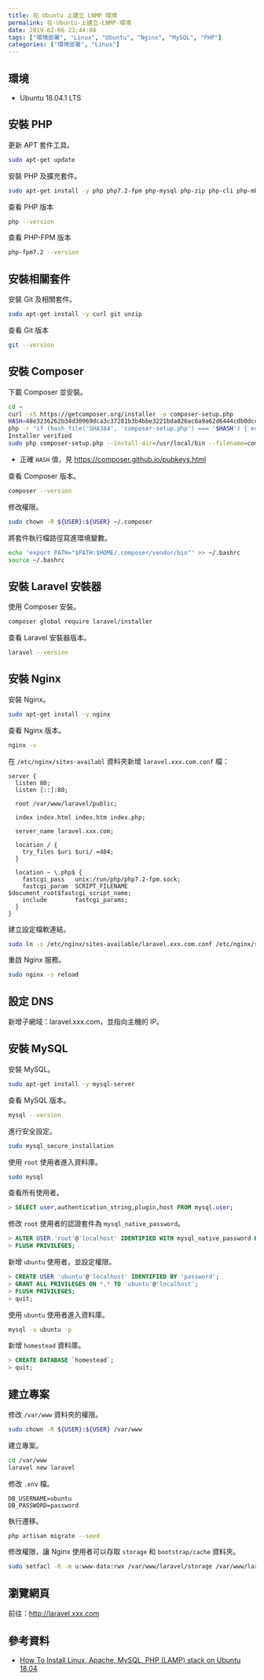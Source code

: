 ```yaml
---
title: 在 Ubuntu 上建立 LNMP 環境
permalink: 在-Ubuntu-上建立-LNMP-環境
date: 2019-02-06 23:44:04
tags: ["環境部署", "Linux", "Ubuntu", "Nginx", "MySQL", "PHP"]
categories: ["環境部署", "Linux"]
---
```


## 環境

- Ubuntu 18.04.1 LTS

## 安裝 PHP

更新 APT 套件工具。

```BASH
sudo apt-get update
```

安裝 PHP 及擴充套件。

```BASH
sudo apt-get install -y php php7.2-fpm php-mysql php-zip php-cli php-mbstring php-xml php-curl
```

查看 PHP 版本

```BASH
php --version
```

查看 PHP-FPM 版本

```BASH
php-fpm7.2 --version
```

## 安裝相關套件

安裝 Git 及相關套件。

```BASH
sudo apt-get install -y curl git unzip
```

查看 Git 版本

```BASH
git --version
```

## 安裝 Composer

下載 Composer 並安裝。

```BASH
cd ~
curl -sS https://getcomposer.org/installer -o composer-setup.php
HASH=48e3236262b34d30969dca3c37281b3b4bbe3221bda826ac6a9a62d6444cdb0dcd0615698a5cbe587c3f0fe57a54d8f5
php -r "if (hash_file('SHA384', 'composer-setup.php') === '$HASH') { echo 'Installer verified'; } else { echo 'Installer corrupt'; unlink('composer-setup.php'); } echo PHP_EOL;"
Installer verified
sudo php composer-setup.php --install-dir=/usr/local/bin --filename=composer
```

- 正確 `HASH` 值，見 https://composer.github.io/pubkeys.html

查看 Composer 版本。

```BASH
composer --version
```

修改權限。

```BASH
sudo chown -R ${USER}:${USER} ~/.composer
```

將套件執行檔路徑寫進環境變數。

```BASH
echo 'export PATH="$PATH:$HOME/.composer/vendor/bin"' >> ~/.bashrc
source ~/.bashrc
```

## 安裝 Laravel 安裝器

使用 Composer 安裝。

```BASH
composer global require laravel/installer
```

查看 Laravel 安裝器版本。

```BASH
laravel --version
```

## 安裝 Nginx

安裝 Nginx。

```BASH
sudo apt-get install -y nginx
```

查看 Nginx 版本。

```BASH
nginx -v
```

在 `/etc/nginx/sites-availabl` 資料夾新增 `laravel.xxx.com.conf` 檔：

```CONF
server {
  listen 80;
  listen [::]:80;

  root /var/www/laravel/public;

  index index.html index.htm index.php;

  server_name laravel.xxx.com;

  location / {
    try_files $uri $uri/ =404;
  }

  location ~ \.php$ {
    fastcgi_pass   unix:/run/php/php7.2-fpm.sock;
    fastcgi_param  SCRIPT_FILENAME  $document_root$fastcgi_script_name;
    include        fastcgi_params;
  }
}
```

建立設定檔軟連結。

```BASH
sudo ln -s /etc/nginx/sites-available/laravel.xxx.com.conf /etc/nginx/sites-enabled/laravel.xxx.com.conf
```

重啟 Nginx 服務。

```BASH
sudo nginx -s reload
```

## 設定 DNS

新增子網域：laravel.xxx.com，並指向主機的 IP。

## 安裝 MySQL

安裝 MySQL。

```BASH
sudo apt-get install -y mysql-server
```

查看 MySQL 版本。

```BASH
mysql --version
```

進行安全設定。

```BASH
sudo mysql_secure_installation
```

使用 `root` 使用者進入資料庫。

```BASH
sudo mysql
```

查看所有使用者。

```SQL
> SELECT user,authentication_string,plugin,host FROM mysql.user;
```

修改 `root` 使用者的認證套件為 `mysql_native_password`。

```SQL
> ALTER USER 'root'@'localhost' IDENTIFIED WITH mysql_native_password BY 'password';
> FLUSH PRIVILEGES;
```

新增 `ubuntu` 使用者，並設定權限。

```SQL
> CREATE USER 'ubuntu'@'localhost' IDENTIFIED BY 'password';
> GRANT ALL PRIVILEGES ON *.* TO 'ubuntu'@'localhost';
> FLUSH PRIVILEGES;
> quit;
```

使用 `ubuntu` 使用者進入資料庫。

```BASH
mysql -u ubuntu -p
```

新增 `homestead` 資料庫。

```SQL
> CREATE DATABASE `homestead`;
> quit;
```

## 建立專案

修改 `/var/www` 資料夾的權限。

```BASH
sudo chown -R ${USER}:${USER} /var/www
```

建立專案。

```BASH
cd /var/www
laravel new laravel
```

修改 `.env` 檔。

```ENV
DB_USERNAME=ubuntu
DB_PASSWORD=password
```

執行遷移。

```BASH
php artisan migrate --seed
```

修改權限，讓 Nginx 使用者可以存取 `storage` 和 `bootstrap/cache` 資料夾。

```BASH
sudo setfacl -R -m u:www-data:rwx /var/www/laravel/storage /var/www/laravel/bootstrap/cache
```

## 瀏覽網頁

前往：<http://laravel.xxx.com>

## 參考資料

- [How To Install Linux, Apache, MySQL, PHP (LAMP) stack on Ubuntu 18.04](https://www.digitalocean.com/community/tutorials/how-to-install-linux-apache-mysql-php-lamp-stack-ubuntu-18-04)

